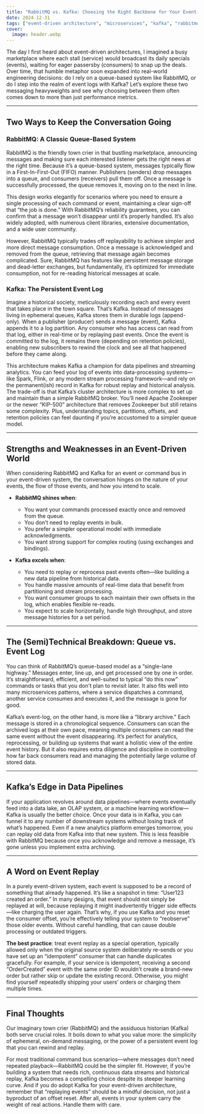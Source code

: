 ```yaml
---
title: "RabbitMQ vs. Kafka: Choosing the Right Backbone for Your Event-Driven System"
date: 2024-12-31
tags: ["event-driven architecture", "microservices", "kafka", "rabbitmq", "messaging", "data pipelines"]
cover:
  image: header.webp
---
```


The day I first heard about event-driven architectures, I imagined a busy marketplace where each stall (service) would broadcast its daily specials (events), waiting for eager passersby (consumers) to snap up the deals. Over time, that humble metaphor soon expanded into real-world engineering decisions: do I rely on a queue-based system like RabbitMQ, or do I step into the realm of event logs with Kafka? Let’s explore these two messaging heavyweights and see why choosing between them often comes down to more than just performance metrics.

---

## Two Ways to Keep the Conversation Going

### RabbitMQ: A Classic Queue-Based System

RabbitMQ is the friendly town crier in that bustling marketplace, announcing messages and making sure each interested listener gets the right news at the right time. Because it’s a queue-based system, messages typically flow in a First-In-First-Out (FIFO) manner. Publishers (senders) drop messages into a queue, and consumers (receivers) pull them off. Once a message is successfully processed, the queue removes it, moving on to the next in line.

This design works elegantly for scenarios where you need to ensure a single processing of each command or event, maintaining a clear sign-off that “the job is done.” With RabbitMQ’s reliability guarantees, you can confirm that a message won’t disappear until it’s properly handled. It’s also widely adopted, with numerous client libraries, extensive documentation, and a wide user community.

However, RabbitMQ typically trades off replayability to achieve simpler and more direct message consumption. Once a message is acknowledged and removed from the queue, retrieving that message again becomes complicated. Sure, RabbitMQ has features like persistent message storage and dead-letter exchanges, but fundamentally, it’s optimized for immediate consumption, not for re-reading historical messages at scale.

### Kafka: The Persistent Event Log

Imagine a historical society, meticulously recording each and every event that takes place in the town square. That’s Kafka. Instead of messages living in ephemeral queues, Kafka stores them in durable logs (append-only). When a publisher (producer) sends a message (event), Kafka appends it to a log partition. Any consumer who has access can read from that log, either in real-time or by replaying past events. Once the event is committed to the log, it remains there (depending on retention policies), enabling new subscribers to rewind the clock and see all that happened before they came along.

This architecture makes Kafka a champion for data pipelines and streaming analytics. You can feed your log of events into data-processing systems—like Spark, Flink, or any modern stream processing framework—and rely on the permanent(ish) record in Kafka for robust replay and historical analysis. The trade-off is that Kafka’s cluster architecture is more complex to set up and maintain than a simple RabbitMQ broker. You’ll need Apache Zookeeper or the newer “KIP-500” architecture that removes Zookeeper but still retains some complexity. Plus, understanding topics, partitions, offsets, and retention policies can feel daunting if you’re accustomed to a simpler queue model.

---

## Strengths and Weaknesses in an Event-Driven World

When considering RabbitMQ and Kafka for an event or command bus in your event-driven system, the conversation hinges on the nature of your events, the flow of those events, and how you intend to scale.

- **RabbitMQ shines when**:
  - You want your commands processed exactly once and removed from the queue.
  - You don’t need to replay events in bulk.
  - You prefer a simpler operational model with immediate acknowledgments.
  - You want strong support for complex routing (using exchanges and bindings).

- **Kafka excels when**:
  - You need to replay or reprocess past events often—like building a new data pipeline from historical data.
  - You handle massive amounts of real-time data that benefit from partitioning and stream processing.
  - You want consumer groups to each maintain their own offsets in the log, which enables flexible re-reads.
  - You expect to scale horizontally, handle high throughput, and store message histories for a set period.

---

## The (Semi)Technical Breakdown: Queue vs. Event Log

You can think of RabbitMQ’s queue-based model as a “single-lane highway.” Messages enter, line up, and get processed one by one in order. It’s straightforward, efficient, and well-suited to typical “do this now” commands or tasks that you don’t plan to revisit later. It also fits well into many microservices patterns, where a service dispatches a command, another service consumes and executes it, and the message is gone for good.

Kafka’s event-log, on the other hand, is more like a “library archive.” Each message is stored in a chronological sequence. Consumers can scan the archived logs at their own pace, meaning multiple consumers can read the same event without the event disappearing. It’s perfect for analytics, reprocessing, or building up systems that want a holistic view of the entire event history. But it also requires extra diligence and discipline in controlling how far back consumers read and managing the potentially large volume of stored data.

---

## Kafka’s Edge in Data Pipelines

If your application revolves around data pipelines—where events eventually feed into a data lake, an OLAP system, or a machine learning workflow—Kafka is usually the better choice. Once your data is in Kafka, you can funnel it to any number of downstream systems without losing track of what’s happened. Even if a new analytics platform emerges tomorrow, you can replay old data from Kafka into that new system. This is less feasible with RabbitMQ because once you acknowledge and remove a message, it’s gone unless you implement extra archiving.

---

## A Word on Event Replay

In a purely event-driven system, each event is supposed to be a record of something that already happened. It’s like a snapshot in time: “User123 created an order.” In many designs, that event should not simply be replayed at will, because replaying it might inadvertently trigger side effects—like charging the user again. That’s why, if you use Kafka and you reset the consumer offset, you’re effectively telling your system to “reobserve” those older events. Without careful handling, that can cause double processing or outdated triggers. 

**The best practice**: treat event replay as a special operation, typically allowed only when the original source system deliberately re-sends or you have set up an “idempotent” consumer that can handle duplicates gracefully. For example, if your service is idempotent, receiving a second “OrderCreated” event with the same order ID wouldn’t create a brand-new order but rather skip or update the existing record. Otherwise, you might find yourself repeatedly shipping your users’ orders or charging them multiple times.

---

## Final Thoughts

Our imaginary town crier (RabbitMQ) and the assiduous historian (Kafka) both serve crucial roles. It boils down to what you value more: the simplicity of ephemeral, on-demand messaging, or the power of a persistent event log that you can rewind and replay. 

For most traditional command bus scenarios—where messages don’t need repeated playback—RabbitMQ could be the simpler fit. However, if you’re building a system that needs rich, continuous data streams and historical replay, Kafka becomes a compelling choice despite its steeper learning curve. And if you do adopt Kafka for your event-driven architecture, remember that “replaying events” should be a mindful decision, not just a byproduct of an offset reset. After all, events in your system carry the weight of real actions. Handle them with care.
